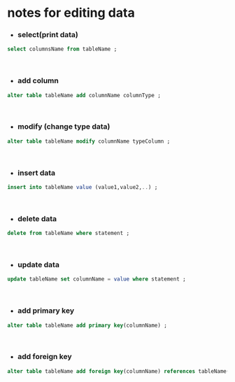 
# **notes for editing data**

* ### **select(print data)**
 
 ```SQL
 select columnsName from tableName ;
```

<br>

* ### **add column**
 ```SQL
alter table tableName add columnName columnType ;
```

<br>

* ### **modify (change type data)**
 ```SQL
alter table tableName modify columnName typeColumn ;
```

<br>

* ### **insert data**
 ```SQL
insert into tableName value (value1,value2,..) ;
```

<br>

* ### **delete data**
 ```SQL
delete from tableName where statement ;
```

<br>

* ### **update data**
 ```SQL
update tableName set columnName = value where statement ;
```

<br>

* ### **add primary key**
 ```SQL
alter table tableName add primary key(columnName) ;
```

<br>

* ### **add foreign key**
 ```SQL
alter table tableName add foreign key(columnName) references tableName(columnName) ;
```
